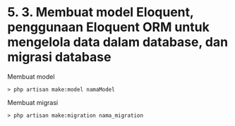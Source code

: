 # 5. 3. Membuat model Eloquent, penggunaan Eloquent ORM untuk mengelola data dalam database, dan migrasi database

Membuat model
```console
> php artisan make:model namaModel
```

Membuat migrasi
```console
> php artisan make:migration nama_migration
```

